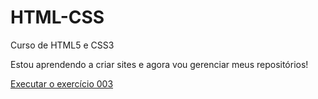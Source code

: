 # HTML-CSS
 Curso de HTML5 e CSS3

 Estou aprendendo a criar sites e agora vou gerenciar meus repositórios!

 <a href="https://nortonjr2023.github.io/HTML-CSS/ex003/index.html">Executar o exercício 003</a>
